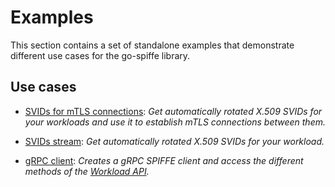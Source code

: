# Examples

This section contains a set of standalone examples that demonstrate different use cases for the go-spiffe library.

## Use cases

- [SVIDs for mTLS connections](svid-mTLS/README.md): _Get automatically rotated X.509 SVIDs for your workloads and use it to establish mTLS connections between them._

- [SVIDs stream](svid-watcher/README.md): _Get automatically rotated X.509 SVIDs for your workload._

- [gRPC client](svid-grpc-client/README.md): _Creates a gRPC SPIFFE client and access the different methods of the [Workload API](../proto/spiffe/workload/workload.proto)._
